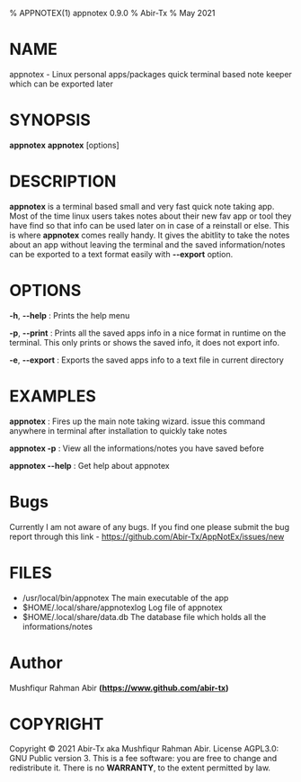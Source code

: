 % APPNOTEX(1) appnotex 0.9.0
% Abir-Tx
% May 2021

# NAME
appnotex - Linux personal apps/packages quick terminal based note keeper which can be exported later

# SYNOPSIS
**appnotex**
**appnotex** [options]

# DESCRIPTION

**appnotex** is a terminal based small and very fast quick note taking app. Most of the time linux users takes notes about their new fav app or tool they have find so that info can be used later on in case of a reinstall or else. This is where **appnotex** comes really handy. It gives the abitlity to take the notes about an app without leaving the terminal and the saved information/notes can be exported to a text format easily with **--export** option.

# OPTIONS

**-h**, **--help**
: Prints the help menu

**-p**, **--print**
: Prints all the saved apps info in a nice format in runtime on the terminal. This only prints or shows the saved info, it does not export info.

**-e**, **--export**
: Exports the saved apps info to a text file in current directory

# EXAMPLES

**appnotex**
: Fires up the main note taking wizard. issue this command anywhere in terminal after installation to quickly take notes

**appnotex -p**
: View all the informations/notes you have saved before

**appnotex --help**
: Get help about appnotex

# Bugs

Currently I am not aware of any bugs. If you find one please submit the bug report through this link - <https://github.com/Abir-Tx/AppNotEx/issues/new>

# FILES

- /usr/local/bin/appnotex           The main executable of the app
- $HOME/.local/share/appnotexlog    Log file of appnotex
- $HOME/.local/share/data.db        The database file which holds all the informations/notes

# Author

Mushfiqur Rahman Abir **(<https://www.github.com/abir-tx>)**

# COPYRIGHT

Copyright © 2021 Abir-Tx aka Mushfiqur Rahman Abir. License AGPL3.0: GNU Public version 3. This is a fee software: you are free to change and redistribute it. There is no **WARRANTY**, to the extent permitted by law.
